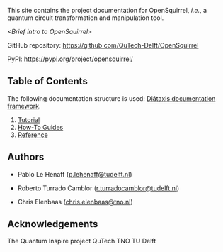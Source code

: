 This site contains the project documentation for OpenSquirrel, _i.e._, a quantum circuit transformation and manipulation tool.

_<Brief intro to OpenSquirrel\>_

GitHub repository: <https://github.com/QuTech-Delft/OpenSquirrel>

PyPI: <https://pypi.org/project/opensquirrel/>

## Table of Contents

The following documentation structure is used: [Diátaxis documentation framework](https://diataxis.fr/).

1. [Tutorial](tutorial.ipynb)
2. [How-To Guides](how-to-guides.md)
3. [Reference](reference.md)

## Authors

- Pablo Le Henaff (<p.lehenaff@tudelft.nl>)

- Roberto Turrado Camblor (<r.turradocamblor@tudelft.nl>)

- Chris Elenbaas (<chris.elenbaas@tno.nl>)

## Acknowledgements

The  Quantum Inspire project
QuTech TNO
TU Delft
